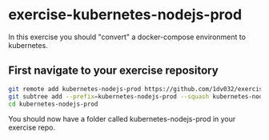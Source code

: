 # exercise-kubernetes-nodejs-prod
In this exercise you should "convert" a docker-compose environment to kubernetes.

## First navigate to your exercise repository
```bash
git remote add kubernetes-nodejs-prod https://github.com/1dv032/exercise-kubernetes-nodejs-prod/
git subtree add --prefix=kubernetes-nodejs-prod --squash kubernetes-nodejs-prod master
cd kubernetes-nodejs-prod
```
You should now have a folder called kubernetes-nodejs-prod in your exercise repo.
